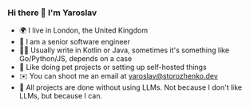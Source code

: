 ### Hi there 👋 I'm Yaroslav

- 🌍 I live in London, the United Kingdom
- 🏢 I am a senior software engineer
- 👨‍💻 Usually write in Kotlin or Java, sometimes it's something like Go/Python/JS, depends on a case
- 🐶 Like doing pet projects or setting up self-hosted things 
- ✉️ You can shoot me an email at [yaroslav@storozhenko.dev](mailto:yaroslav@storozhenko.dev)
- 📵 All projects are done without using LLMs. Not because I don't like LLMs, but because I can.
